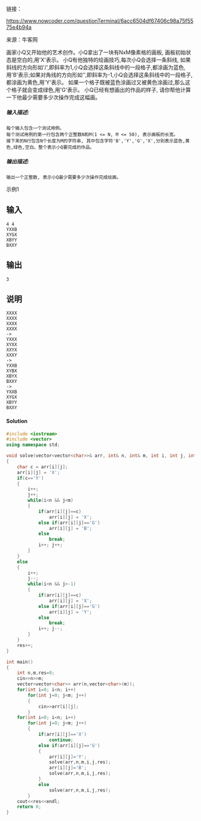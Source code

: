

链接：

https://www.nowcoder.com/questionTerminal/6acc6504df67406c98a75f5575e4b94a

来源：牛客网

画家小Q又开始他的艺术创作。小Q拿出了一块有NxM像素格的画板, 画板初始状态是空白的,用'X'表示。
 小Q有他独特的绘画技巧,每次小Q会选择一条斜线, 如果斜线的方向形如'/',即斜率为1,小Q会选择这条斜线中的一段格子,都涂画为蓝色,用'B'表示;如果对角线的方向形如'\',即斜率为-1,小Q会选择这条斜线中的一段格子,都涂画为黄色,用'Y'表示。
 如果一个格子既被蓝色涂画过又被黄色涂画过,那么这个格子就会变成绿色,用'G'表示。
 小Q已经有想画出的作品的样子, 请你帮他计算一下他最少需要多少次操作完成这幅画。 

##### **输入描述:**

```
每个输入包含一个测试用例。
每个测试用例的第一行包含两个正整数N和M(1 <= N, M <= 50), 表示画板的长宽。
接下来的N行包含N个长度为M的字符串, 其中包含字符'B','Y','G','X',分别表示蓝色,黄色,绿色,空白。整个表示小Q要完成的作品。
```

##### **输出描述:**

```
输出一个正整数, 表示小Q最少需要多少次操作完成绘画。
```

示例1

## 输入

```
4 4
YXXB
XYGX
XBYY
BXXY
```

## 输出

```
3
```

## 说明

```
XXXX
XXXX
XXXX
XXXX
->
YXXX
XYXX
XXYX
XXXY
->
YXXB
XYBX
XBYX
BXXY
->
YXXB
XYGX
XBYY
BXXY
```

#### Solution

```c++
#include <iostream>
#include <vector>
using namespace std;

void solve(vector<vector<char>>& arr, int& n, int& m, int i, int j, int& res)
{
    char c = arr[i][j];
    arr[i][j] = 'X';
    if(c=='Y')
    {
        i++;
        j++;
        while(i<n && j<m)
        {
            if(arr[i][j]==c)
                arr[i][j] = 'X';
            else if(arr[i][j]=='G')
                arr[i][j] = 'B';
            else
                break;
            i++; j++;
        }
    }
    else
    {
        i++;
        j--;
        while(i<n && j>-1)
        {
            if(arr[i][j]==c)
                arr[i][j] = 'X';
            else if(arr[i][j]=='G')
                arr[i][j] = 'Y';
            else
                break;
            i++; j--;
        }
    }
    res++;
}

int main()
{
    int n,m,res=0;
    cin>>n>>m;
    vector<vector<char>> arr(n,vector<char>(m));
    for(int i=0; i<n; i++)
        for(int j=0; j<m; j++)
        {
            cin>>arr[i][j];
        }
    for(int i=0; i<n; i++)
        for(int j=0; j<m; j++)
        {
            if(arr[i][j]=='X')
                continue;
            else if(arr[i][j]=='G')
            {
                arr[i][j]='Y';
                solve(arr,n,m,i,j,res);
                arr[i][j]='B';
                solve(arr,n,m,i,j,res);
            }
            else
                solve(arr,n,m,i,j,res);
        }
    cout<<res<<endl;
    return 0;
}
```

